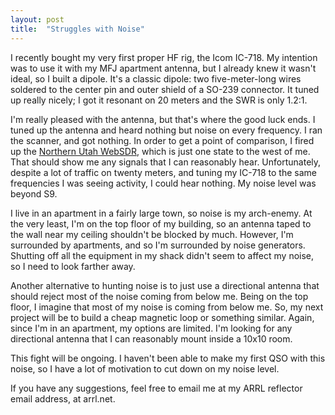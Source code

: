 ```yaml
---
layout: post
title:  "Struggles with Noise"
---
```


I recently bought my very first proper HF rig, the Icom IC-718.
My intention was to use it with my MFJ apartment antenna, but I already knew it wasn't ideal, so I built a dipole.
It's a classic dipole: two five-meter-long wires soldered to the center pin and outer shield of a SO-239 connector.
It tuned up really nicely; I got it resonant on 20 meters and the SWR is only 1.2:1.

I'm really pleased with the antenna, but that's where the good luck ends.
I tuned up the antenna and heard nothing but noise on every frequency.
I ran the scanner, and got nothing.
In order to get a point of comparison, I fired up the [Northern Utah WebSDR][websdr],
which is just one state to the west of me.
That should show me any signals that I can reasonably hear.
Unfortunately, despite a lot of traffic on twenty meters, and tuning my IC-718 to the same frequencies I was seeing activity, I could hear nothing.
My noise level was beyond S9.

I live in an apartment in a fairly large town, so noise is my arch-enemy.
At the very least, I'm on the top floor of my building, so an antenna taped to the wall near my ceiling shouldn't be blocked by much.
However, I'm surrounded by apartments, and so I'm surrounded by noise generators.
Shutting off all the equipment in my shack didn't seem to affect my noise,
so I need to look farther away.

Another alternative to hunting noise is to just use a directional antenna that should reject most of the noise coming from below me.
Being on the top floor, I imagine that most of my noise is coming from below me.
So, my next project will be to build a cheap magnetic loop or something similar.
Again, since I'm in an apartment, my options are limited.
I'm looking for any directional antenna that I can reasonably mount inside a 10x10 room.

This fight will be ongoing.
I haven't been able to make my first QSO with this noise, so I have a lot of motivation to cut down on my noise level.

If you have any suggestions, feel free to email me at my ARRL reflector email address, <callsign> at arrl.net.

[websdr]: http://websdr2.sdrutah.org:8902/index1a.html?tune=14250usb
